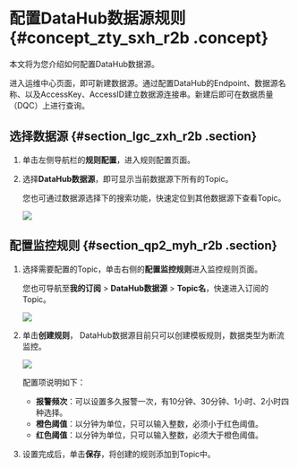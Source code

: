 # 配置DataHub数据源规则 {#concept_zty_sxh_r2b .concept}

本文将为您介绍如何配置DataHub数据源。

进入运维中心页面，即可新建数据源。通过配置DataHub的Endpoint、数据源名称、以及AccessKey、AccessID建立数据源连接串。新建后即可在数据质量（DQC）上进行查询。

## 选择数据源 {#section_lgc_zxh_r2b .section}

1.  单击左侧导航栏的**规则配置**，进入规则配置页面。
2.  选择**DataHub数据源**，即可显示当前数据源下所有的Topic。

    您也可通过数据源选择下的搜索功能，快速定位到其他数据源下查看Topic。

    ![](http://static-aliyun-doc.oss-cn-hangzhou.aliyuncs.com/assets/img/16395/15367419498777_zh-CN.png)


## 配置监控规则 {#section_qp2_myh_r2b .section}

1.  选择需要配置的Topic，单击右侧的**配置监控规则**进入监控规则页面。

    您也可导航至**我的订阅** \> **DataHub数据源** \> **Topic名**，快速进入订阅的Topic。

    ![](http://static-aliyun-doc.oss-cn-hangzhou.aliyuncs.com/assets/img/16395/15367419498778_zh-CN.png)

2.  单击**创建规则**， DataHub数据源目前只可以创建模板规则，数据类型为断流监控。

    ![](http://static-aliyun-doc.oss-cn-hangzhou.aliyuncs.com/assets/img/16395/15367419498783_zh-CN.png)

    配置项说明如下：

    -   **报警频次**：可以设置多久报警一次，有10分钟、30分钟、1小时、2小时四种选择。
    -   **橙色阈值**：以分钟为单位，只可以输入整数，必须小于红色阈值。
    -   **红色阈值**：以分钟为单位，只可以输入整数，必须大于橙色阈值。
3.  设置完成后，单击**保存**，将创建的规则添加到Topic中。

